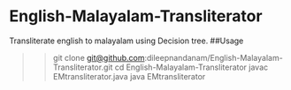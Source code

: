 # English-Malayalam-Transliterator
Transliterate english to malayalam using Decision tree.
##Usage
>> git clone git@github.com:dileepnandanam/English-Malayalam-Transliterator.git
>> cd English-Malayalam-Transliterator
>> javac EMtransliterator.java
>> java EMtransliterator
